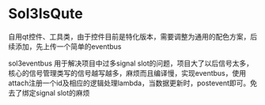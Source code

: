 # Sol3IsQute

自用qt控件、工具类，由于控件目前是特化版本，需要调整为通用的配色方案，后续添加，先上传一个简单的eventbus

sol3eventbus 用于解决项目中过多signal slot的问题，项目大了以后信号太多，核心的信号管理类写的信号越写越多，麻烦而且编译慢，实现eventbus，使用attach注册一个id及相应的逻辑处理lambda，当数据更新时，postevent即可。免去了绑定signal slot的麻烦
